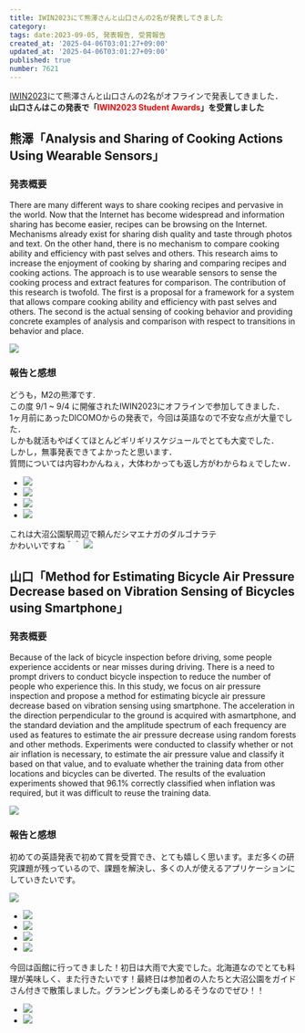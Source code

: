 ```yaml
---
title: IWIN2023にて熊澤さんと山口さんの2名が発表してきました
category:
tags: date:2023-09-05, 発表報告, 受賞報告
created_at: '2025-04-06T03:01:27+09:00'
updated_at: '2025-04-06T03:01:27+09:00'
published: true
number: 7621
---
```



<a href="http://www.infsoc.org/conference/iwin2023/">IWIN2023</a>にて熊澤さんと山口さんの2名がオフラインで発表してきました．  
**山口さんはこの発表で「<span style="color:red;">IWIN2023 Student Awards</span>」を受賞しました**

## 熊澤「Analysis and Sharing of Cooking Actions Using Wearable Sensors」
### 発表概要
There are many different ways to share cooking recipes and pervasive in the world.
Now that the Internet has become widespread and information sharing has become easier, recipes can be browsing on the Internet.
Mechanisms already exist for sharing dish quality and taste through photos and text.
On the other hand, there is no mechanism to compare cooking ability and efficiency with past selves and others.
This research aims to increase the enjoyment of cooking by sharing and comparing recipes and cooking actions.
The approach is to use wearable sensors to sense the cooking process and extract features for comparison.
The contribution of this research is twofold.
The first is a proposal for a framework for a system that allows compare cooking ability and efficiency with past selves and others.
The second is the actual sensing of cooking behavior and providing concrete examples of analysis and comparison with respect to transitions in behavior and place.

<img src="https://img.esa.io/uploads/production/attachments/13979/2025/04/06/148142/0ce6fc5a-59bc-4a81-b756-75d69e92b074.webp"  />

### 報告と感想
どうも，M2の熊澤です.  
この度 9/1 ~ 9/4 に開催されたIWIN2023にオフラインで参加してきました．  
1ヶ月前にあったDICOMOからの発表で，今回は英語なので不安な点が大量でした．  
しかも就活もやばくてほとんどギリギリスケジュールでとても大変でした．  
しかし，無事発表できてよかったと思います．  
質問については内容わかんねぇ，大体わかっても返し方がわからねぇでしたｗ．

<div class="img-container">
    <ul class="slider">
        <li><img src="https://img.esa.io/uploads/production/attachments/13979/2025/04/06/148142/3ce6b5b7-267b-4077-b211-2ae3dda09555.webp"  /></li>
        <li><img src="https://img.esa.io/uploads/production/attachments/13979/2025/04/06/148142/4ae61f35-c65b-4dd3-bf41-8d7d483eb8ef.webp"  /></li>
        <li><img src="https://img.esa.io/uploads/production/attachments/13979/2025/04/06/148142/a354bff7-e467-4d1f-b00b-77a30f9e8156.webp"  /></li>
        <li><img src="https://img.esa.io/uploads/production/attachments/13979/2025/04/06/148142/d4a47c7e-aeac-48bb-bf2a-9486c3205da7.webp"  /></li>
    </ul>
</div>

これは大沼公園駅周辺で頼んだシマエナガのダルゴナラテ  
かわいいですね＾＾
<img src="https://img.esa.io/uploads/production/attachments/13979/2025/04/06/148142/f68f0a0b-b6bb-4228-ad66-ff614cad0411.webp"  />



## 山口「Method for Estimating Bicycle Air Pressure Decrease based on Vibration Sensing of Bicycles using Smartphone」
### 発表概要
Because of the lack of bicycle inspection before driving, some people experience accidents or near misses during driving.
There is a need to prompt drivers to conduct bicycle inspection to reduce the number of people who experience this.
In this study, we focus on air pressure inspection and propose a method for estimating bicycle air pressure decrease based on vibration sensing using smartphone.
The acceleration in the direction perpendicular to the ground is acquired with asmartphone, and the standard deviation and the amplitude spectrum of each frequency are used as features to estimate the air pressure decrease using random forests and other methods.
Experiments were conducted to classify whether or not air inflation is necessary, to estimate the air pressure value and classify it based on that value, and to evaluate whether the training data from other locations and bicycles can be diverted.
The results of the evaluation experiments showed that 96.1% correctly classified when inflation was required, but it was difficult to reuse the training data.

<img src="https://img.esa.io/uploads/production/attachments/13979/2025/04/06/148142/dd8fe5ba-212b-4fad-bd19-7db7ad2963fb.webp"  />

### 報告と感想
初めての英語発表で初めて賞を受賞でき、とても嬉しく思います。まだ多くの研究課題が残っているので、課題を解決し、多くの人が使えるアプリケーションにしていきたいです。

<img src="https://img.esa.io/uploads/production/attachments/13979/2025/04/06/148142/f3d77668-7f61-4fc6-9aae-8c4b488428fa.webp"  />

<div class="img-container">
    <ul class="slider">
        <li><img src="https://img.esa.io/uploads/production/attachments/13979/2025/04/06/148142/7023a0c9-9315-4c71-bc95-ccf243ac349e.webp"  /></li>
        <li><img src="https://img.esa.io/uploads/production/attachments/13979/2025/04/06/148142/eedbfd6b-40b6-4695-b961-2485cc21cca5.webp"  /></li>
        <li><img src="https://img.esa.io/uploads/production/attachments/13979/2025/04/06/148142/f8f8b77b-da9b-4482-8d8d-a88068eb83c6.webp"  /></li>
        <li><img src="https://img.esa.io/uploads/production/attachments/13979/2025/04/06/148142/069b5cbb-3c61-4f0b-808e-5c6f0036f5a4.webp"  /></li>
    </ul>
</div>

今回は函館に行ってきました！初日は大雨で大変でした。北海道なのでとても料理が美味しく、また行きたいです！最終日は参加者の人たちと大沼公園をガイドさん付きで散策しました。グランピングも楽しめるそうなのでぜひ！！

<div class="img-container">
    <ul class="slider">
        <li><img src="https://img.esa.io/uploads/production/attachments/13979/2025/04/06/148142/66ade473-3aab-4a25-8540-7dd92c54899b.webp"  /></li>
        <li><img src="https://img.esa.io/uploads/production/attachments/13979/2025/04/06/148142/5ca46765-8064-440a-a21a-86fb841566af.webp"  /></li>
    </ul>
</div>


